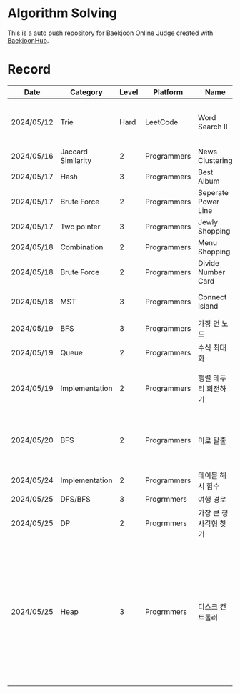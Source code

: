 # Algorithm Solving
This is a auto push repository for Baekjoon Online Judge created with [BaekjoonHub](https://github.com/BaekjoonHub/BaekjoonHub).

# Record
| Date | Category | Level | Platform | Name | Success | Memo |
|------|----------|-------|----------|------|---------|------|
| 2024/05/12 | Trie | Hard | LeetCode | Word Search II | X | In search problem, searching short part is better |
| 2024/05/16 | Jaccard Similarity | 2 | Programmers | News Clustering | O |  |
| 2024/05/17 | Hash | 3 | Programmers | Best Album | O |  |
| 2024/05/17 | Brute Force | 2 | Programmers | Seperate Power Line | O | |
| 2024/05/17 | Two pointer | 3 | Programmers | Jewly Shopping | O | |
| 2024/05/18 | Combination | 2 | Programmers | Menu Shopping | O | |
| 2024/05/18 | Brute Force | 2 | Programmers | Divide Number Card | O | |
| 2024/05/18 | MST | 3 | Programmers | Connect Island | X | MST = Prim, Kruskal |
| 2024/05/19 | BFS | 3 | Programmers | 가장 먼 노드 | O |  |
| 2024/05/19 | Queue | 2 | Programmers | 수식 최대화 | O |  |
| 2024/05/19 | Implementation | 2 | Programmers | 행렬 테두리 회전하기 | O | there should be more clean code |
| 2024/05/20 | BFS | 2 | Programmers | 미로 탈출 | O | visit 배열 업데이트 위치 잘못 잡아서 오래 걸림 |
| 2024/05/24 | Implementation | 2 | Programmers | 테이블 해시 함수 | O |  |
| 2024/05/25 | DFS/BFS | 3 | Progrmmers | 여행 경로 | O |  |
| 2024/05/25 | DP | 2 | Progrmmers | 가장 큰 정사각형 찾기 | X |  |
| 2024/05/25 | Heap | 3 | Progrmmers | 디스크 컨트롤러 | X | N개의 작업이 대기 중일 때, 처리 시간은 N-1개의 작업에 처리중인 작업 시간이 더해진다. 그래서 처리 시간으로 오름차순 정렬함 |
| | | | | | | |

